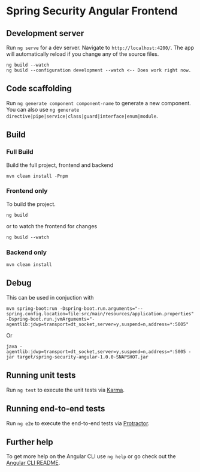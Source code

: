 # Spring Security Angular Frontend

## Development server

Run `ng serve` for a dev server. Navigate to `http://localhost:4200/`. The app will automatically reload if you change any of the source files.

```
ng build --watch
ng build --configuration development --watch <-- Does work right now.
```

## Code scaffolding

Run `ng generate component component-name` to generate a new component. You can also use `ng generate directive|pipe|service|class|guard|interface|enum|module`.

## Build
### Full Build
Build the full project, frontend and backend
```
mvn clean install -Pnpm
```

### Frontend only
To build the project.
```
ng build
```
or to watch the frontend for changes
```
ng build --watch
```

### Backend only
```
mvn clean install
```

## Debug
This can be used in conjuction with 
```
mvn spring-boot:run -Dspring-boot.run.arguments="--spring.config.location=file:src/main/resources/application.properties" -Dspring-boot.run.jvmArguments="-agentlib:jdwp=transport=dt_socket,server=y,suspend=n,address=*:5005"
```
Or
```
java -agentlib:jdwp=transport=dt_socket,server=y,suspend=n,address=*:5005 -jar target/spring-security-angular-1.0.0-SNAPSHOT.jar
```

## Running unit tests

Run `ng test` to execute the unit tests via [Karma](https://karma-runner.github.io).

## Running end-to-end tests

Run `ng e2e` to execute the end-to-end tests via [Protractor](http://www.protractortest.org/).

## Further help

To get more help on the Angular CLI use `ng help` or go check out the [Angular CLI README](https://github.com/angular/angular-cli/blob/master/README.md).
